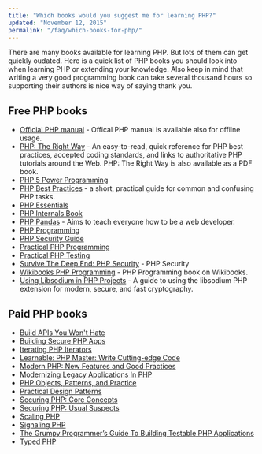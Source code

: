 ```yaml
---
title: "Which books would you suggest me for learning PHP?"
updated: "November 12, 2015"
permalink: "/faq/which-books-for-php/"
---
```


There are many books available for learning PHP. But lots of them can get quickly oudated. Here is a quick list
of PHP books you should look into when learning PHP or extending your knowledge. Also keep in mind that writing
a very good programming book can take several thousand hours so supporting their authors is nice way of saying
thank you.

## Free PHP books

* [Official PHP manual](http://php.net/download-docs.php) - Offical PHP manual is available also for offline usage.
* [PHP: The Right Way](http://phptherightway.com) - An easy-to-read, quick reference for PHP best practices, accepted coding standards, and links to authoritative PHP tutorials around the Web. PHP: The Right Way is also available as a PDF book.
* [PHP 5 Power Programming](http://ptgmedia.pearsoncmg.com/images/013147149X/downloads/013147149X_book.pdf)
* [PHP Best Practices](https://phpbestpractices.org/) - a short, practical guide for common and confusing PHP tasks.
* [PHP Essentials](http://www.techotopia.com/index.php/PHP_Essentials)
* [PHP Internals Book](http://www.phpinternalsbook.com/)
* [PHP Pandas](http://daylerees.com/php-pandas/) - Aims to teach everyone how to be a web developer.
* [PHP Programming](http://en.wikibooks.org/wiki/PHP_Programming)
* [PHP Security Guide](http://phpsec.org/projects/guide/)
* [Practical PHP Programming](http://www.tuxradar.com/practicalphp)
* [Practical PHP Testing](http://www.giorgiosironi.com/2009/12/practical-php-testing-is-here.html)
* [Survive The Deep End: PHP Security](https://phpsecurity.readthedocs.org/en/latest/) - PHP Security
* [Wikibooks PHP Programming](http://en.wikibooks.org/wiki/PHP_Programming) - PHP Programming book on Wikibooks.
* [Using Libsodium in PHP Projects](https://paragonie.com/book/pecl-libsodium) - A guide to using the libsodium PHP extension for modern, secure, and fast cryptography.

## Paid PHP books

* [Build APIs You Won't Hate](https://leanpub.com/build-apis-you-wont-hate)
* [Building Secure PHP Apps](https://leanpub.com/buildingsecurephpapps)
* [Iterating PHP Iterators](https://leanpub.com/iteratingphpiterators)
* [Learnable: PHP Master: Write Cutting-edge Code](https://learnable.com/books/php-master-write-cutting-edge-code)
* [Modern PHP: New Features and Good Practices](http://www.amazon.com/Modern-PHP-Features-Good-Practices/dp/1491905018/)
* [Modernizing Legacy Applications In PHP](https://leanpub.com/mlaphp)
* [PHP Objects, Patterns, and Practice](http://www.apress.com/9781430260318)
* [Practical Design Patterns](http://practicaldesignpatternsinphp.com/)
* [Securing PHP: Core Concepts](https://leanpub.com/securingphp-coreconcepts)
* [Securing PHP: Usual Suspects](https://leanpub.com/securingphp-usualsuspects)
* [Scaling PHP](https://leanpub.com/scalingphp)
* [Signaling PHP](https://leanpub.com/signalingphp)
* [The Grumpy Programmer’s Guide To Building Testable PHP Applications](https://leanpub.com/grumpy-testing)
* [Typed PHP](https://leanpub.com/typedphp)
